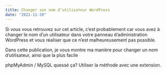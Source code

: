```yaml
---
title: Changer son nom d’utilisateur WordPress
date: "2021-11-20"
---
```


Si vous vous retrouvez sur cet article, c’est probablement car vous avez à changer le nom d’un utilisateur dans votre panneau d’administration WordPress et vous réaliser que ce n’est malheureusement pas possible.

Dans cette publication, je vous montre ma manière pour changer un nom d’utilisateur, ainsi que la plus facile

phpMyAdmin / MySQL quessé ça? Utiliser la méthode avec une extension.
